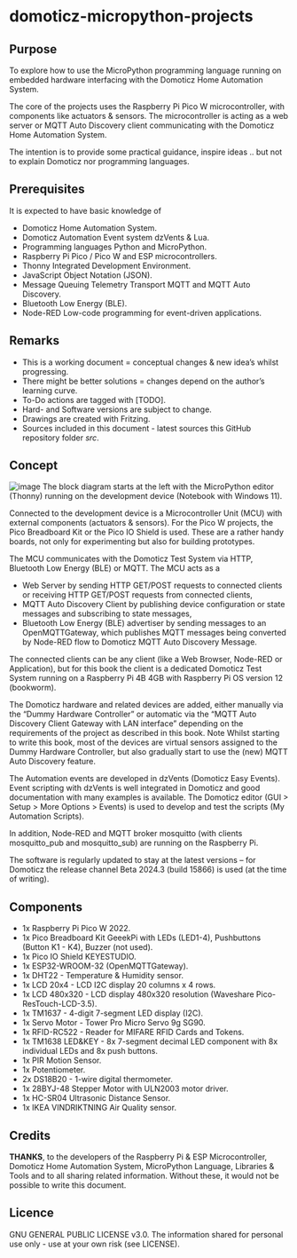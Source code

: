 # domoticz-micropython-projects

## Purpose
To explore how to use the MicroPython programming language running on embedded hardware interfacing with the Domoticz Home Automation System.

The core of the projects uses the Raspberry Pi Pico W microcontroller, with components like actuators & sensors.
The microcontroller is acting as a web server or MQTT Auto Discovery client communicating with the Domoticz Home Automation System.

The intention is to provide some practical guidance, inspire ideas .. but not to explain Domoticz nor programming languages.

## Prerequisites
It is expected to have basic knowledge of
* Domoticz Home Automation System.
* Domoticz Automation Event system dzVents & Lua.
* Programming languages Python and MicroPython.
* Raspberry Pi Pico / Pico W and ESP microcontrollers.
* Thonny Integrated Development Environment.
* JavaScript Object Notation (JSON).
* Message Queuing Telemetry Transport MQTT and MQTT Auto Discovery.
* Bluetooth Low Energy (BLE).
* Node-RED Low-code programming for event-driven applications.

## Remarks
* This is a working document = conceptual changes & new idea’s whilst progressing.
* There might be better solutions = changes depend on the author’s learning curve.
* To-Do actions are tagged with [TODO].
* Hard- and Software versions are subject to change.
* Drawings are created with Fritzing.
* Sources included in this document - latest sources this GitHub repository folder _src_.

## Concept
![image](https://github.com/rwbl/domoticz-micropython-projects/assets/47274144/54f97a7f-8c10-4699-bb8d-e1994dc028cf)
The block diagram starts at the left with the MicroPython editor (Thonny) running on the development device (Notebook with Windows 11).

Connected to the development device is a Microcontroller Unit (MCU) with external components (actuators & sensors).
For the Pico W projects, the Pico Breadboard Kit or the Pico IO Shield is used. These are a rather handy boards, not only for experimenting but also for building prototypes.

The MCU communicates with the Domoticz Test System via HTTP, Bluetooth Low Energy (BLE) or MQTT.
The MCU acts as a
* Web Server by sending HTTP GET/POST requests to connected clients or receiving HTTP GET/POST requests from connected clients,
* MQTT Auto Discovery Client by publishing device configuration or state messages and subscribing to state messages,
* Bluetooth Low Energy (BLE) advertiser by sending messages to an OpenMQTTGateway, which publishes MQTT messages being converted by Node-RED flow to Domoticz MQTT Auto Discovery Message.

The connected clients can be any client (like a Web Browser, Node-RED or Application), but for this book the client is a dedicated Domoticz Test System running on a Raspberry Pi 4B 4GB with Raspberry Pi OS version 12 (bookworm).

The Domoticz hardware and related devices are added, either manually via the “Dummy Hardware Controller” or automatic via the “MQTT Auto Discovery Client Gateway with LAN interface” depending on the requirements of the project as described in this book.
Note
Whilst starting to write this book, most of the devices are virtual sensors assigned to the Dummy Hardware Controller, but also gradually start to use the (new) MQTT Auto Discovery feature.

The Automation events are developed in dzVents (Domoticz Easy Events).
Event scripting with dzVents is well integrated in Domoticz and good documentation with many examples is available.
The Domoticz editor (GUI > Setup > More Options > Events) is used to develop and test the scripts (My Automation Scripts).

In addition, Node-RED and MQTT broker mosquitto (with clients mosquitto_pub and mosquitto_sub) are running on the Raspberry Pi.

The software is regularly updated to stay at the latest versions – for Domoticz the release channel Beta 2024.3 (build 15866) is used (at the time of writing).

## Components
* 1x Raspberry Pi Pico W 2022.
* 1x Pico Breadboard Kit GeeekPi with LEDs (LED1-4), Pushbuttons (Button K1 - K4), Buzzer (not used).
* 1x Pico IO Shield KEYESTUDIO.
* 1x ESP32-WROOM-32 (OpenMQTTGateway).
* 1x DHT22 - Temperature & Humidity sensor.
* 1x LCD 20x4 - LCD I2C display 20 columns x 4 rows.
* 1x LCD 480x320 - LCD display 480x320 resolution (Waveshare Pico-ResTouch-LCD-3.5).
* 1x TM1637 - 4-digit 7-segment LED display (I2C).
* 1x Servo Motor - Tower Pro Micro Servo 9g SG90.
* 1x RFID-RC522 - Reader for MIFARE RFID Cards and Tokens.
* 1x TM1638 LED&KEY - 8x 7-segment decimal LED component with 8x individual LEDs and 8x push buttons.
* 1x PIR Motion Sensor.
* 1x Potentiometer.
* 2x DS18B20 - 1-wire digital thermometer.
* 1x 28BYJ-48 Stepper Motor with ULN2003 motor driver.
* 1x HC-SR04 Ultrasonic Distance Sensor.
* 1x IKEA VINDRIKTNING Air Quality sensor.

## Credits
**THANKS**, to the developers of the Raspberry Pi & ESP Microcontroller, Domoticz Home Automation System, MicroPython Language, Libraries & Tools and to all sharing related information. Without these, it would not be possible to write this document.

## Licence
GNU GENERAL PUBLIC LICENSE v3.0.
The information shared for personal use only - use at your own risk (see LICENSE).

